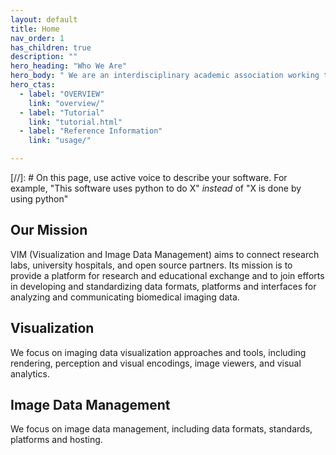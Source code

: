 ```yaml
---
layout: default
title: Home
nav_order: 1
has_children: true
description: ""
hero_heading: "Who We Are"
hero_body: " We are an interdisciplinary academic association working together on visualization and image data management topics for bioemdical imaging and analysis."
hero_ctas:
  - label: "OVERVIEW"
    link: "overview/"
  - label: "Tutorial"
    link: "tutorial.html"
  - label: "Reference Information"
    link: "usage/"

---
```



[//]: # On this page, use active voice to describe your software. For example, "This software uses python to do X" *instead* of "X is done by using python"

## Our Mission
VIM (Visualization and Image Data Management) aims to connect research labs, university hospitals, and open source partners. Its mission is to provide a platform for research and educational exchange and to join efforts in developing and standardizing data formats, platforms and interfaces for analyzing and communicating biomedical imaging data.

## Visualization 
We focus on imaging data visualization approaches and tools, including rendering, perception and visual encodings, image viewers, and visual analytics.

## Image Data Management
We focus on image data management, including data formats, standards, platforms and hosting.






